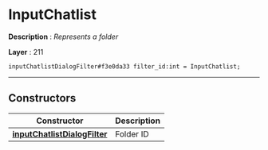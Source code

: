 # InputChatlist

**Description** : *Represents a folder*

**Layer** : 211

```tl
inputChatlistDialogFilter#f3e0da33 filter_id:int = InputChatlist;
```

---

## Constructors

| Constructor | Description |
| :---: | :--- |
| [**inputChatlistDialogFilter**](constructor/inputChatlistDialogFilter) | Folder ID |